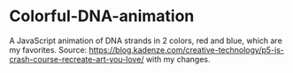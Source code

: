 # Colorful-DNA-animation
A JavaScript animation of DNA strands in 2 colors, red and blue, which are my favorites.
Source: https://blog.kadenze.com/creative-technology/p5-js-crash-course-recreate-art-you-love/ with my changes.
